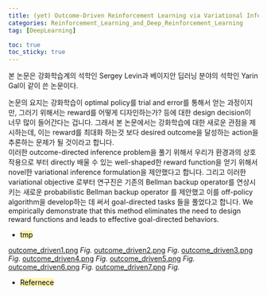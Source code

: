 ```yaml
---
title: (yet) Outcome-Driven Reinforcement Learning via Variational Inference
categories: Reinforcement_Learning_and_Deep_Reinforcement_Learning
tag: [DeepLearning]

toc: true
toc_sticky: true
---
```


본 논문은 강화학습계의 석학인 Sergey Levin과 베이지안 딥러닝 분야의 석학인 Yarin Gal이 같이 쓴 논문이다.

논문의 요지는 강화학습이 optimal policy를 trial and error를 통해서 얻는 과정이지만, 그러기 위해서는 reward를 어떻게 디자인하는가? 등에 대한 design decision이 너무 많이 들어간다는 겁니다.
그래서 본 논문에서는 강화학습에 대한 새로운 관점을 제시하는데, 이는 reward를 최대화 하는것 보다 desired outcome을 달성하는 action을 추론하는 문제가 될 것이라고 합니다.  
이러한 outcome-directed inference problem을 풀기 위해서 우리가 환경과의 상호작용으로 부터 directly 배울 수 있는 well-shaped한 reward function을 얻기 위해서 novel한 variational inference formulation을 제안했다고 합니다. 그리고 이러한 variational objective 로부터 연구진은 기존의 Bellman backup operator를 연상시키는 새로운 probabilistic Bellman backup operator 를 제안했고 이를 off-policy algorithm을 develop하는 데 써서 goal-directed tasks 들을 풀었다고 합니다. We empirically demonstrate that this method eliminates the need to design reward functions and leads to effective goal-directed behaviors.

- <mark style='background-color: #fff5b1'> tmp </mark>

[outcome_driven1.png](/assets/images/outcome_driven/outcome_driven1.png)
*Fig.*
[outcome_driven2.png](/assets/images/outcome_driven/outcome_driven2.png)
*Fig.*
[outcome_driven3.png](/assets/images/outcome_driven/outcome_driven3.png)
*Fig.*
[outcome_driven4.png](/assets/images/outcome_driven/outcome_driven4.png)
*Fig.*
[outcome_driven5.png](/assets/images/outcome_driven/outcome_driven5.png)
*Fig.*
[outcome_driven6.png](/assets/images/outcome_driven/outcome_driven6.png)
*Fig.*
[outcome_driven7.png](/assets/images/outcome_driven/outcome_driven7.png)
*Fig.*


- <mark style='background-color: #fff5b1'> Refernece </mark>
